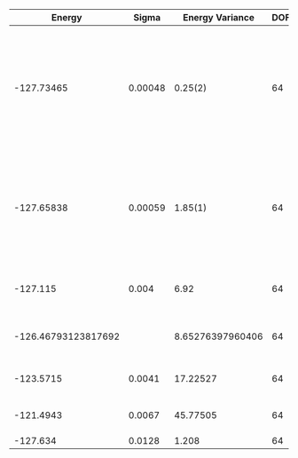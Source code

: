 | Energy              | Sigma   | Energy Variance  | DOF | Einf | Method                                                       | Reference |
|---------------------|---------|------------------|-----|------|--------------------------------------------------------------|-----------|
| -127.73465          | 0.00048 | 0.25(2)          | 64  | 0    | RBM+PP with momentum (K=0), spin-parity (even S), and point-group (A1) projections, 16 hidden units | [paper](https://journals.aps.org/prx/abstract/10.1103/PhysRevX.11.031034) |
| -127.65838          | 0.00059 | 1.85(1)          | 64  | 0    | RBM with momentum (K=0), spin-parity (even S), and point-group (A1) projections, 96 hidden units | [paper](https://iopscience.iop.org/article/10.1088/1361-648X/abe268) |
| -127.115            | 0.004   | 6.92             | 64  | 0    | VMC with projected BCS (Z2 spin liquid)                      | TODO: ask Francesco |
| -126.46793123817692 |         | 8.65276397960406 | 64  | 0    | DMRG (bond dimension = 1024)                                 | [code](https://github.com/https://github.com/varbench/methods/blob/main/scripts/J1J2/square_64_P_0.5/dmrg.sh) |
| -123.5715           | 0.0041  | 17.22527         | 64  | 0    | RBM (alpha = 1)                                              | TODO: own code (RBM) |
| -121.4943           | 0.0067  | 45.77505         | 64  | 0    | Jastrow baseline                                             | TODO: own code (Jastrow) |
| -127.634            | 0.0128  | 1.208            | 64  | 0    | ClebschTree                                                  | [paper](https://journals.aps.org/prb/abstract/10.1103/PhysRevB.104.045123) |
